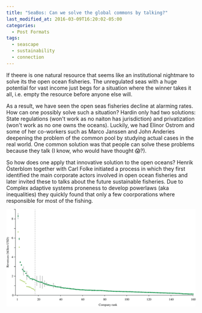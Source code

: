 ```yaml
---
title: "SeaBos: Can we solve the global commons by talking?"
last_modified_at: 2016-03-09T16:20:02-05:00
categories:
  - Post Formats
tags:
  - seascape
  - sustainability
  - connection
---
```


If theere is one natural resource that seems like an institutional nightmare to solve its the open ocean fisheries. The unregulated  seas with a huge potential for vast income just begs for a situation where the winner takes it all, i.e. empty the resource before anyone else will.

As a result, we have seen the open seas fisheries decline at alarming rates. How can one possibly solve such a situation? Hardin only had two solutions: State regulations (won't work as no naiton has jurisdiction) and privatization (won't work as no one owns the oceans). Luckily, we had Elinor Ostrom and some of her co-workers such as Marco Janssen and John Anderies deepening the problem of the common pool by studying actual cases in the real world. One common solution was that people can solve these problems because they talk (I know, who would have thought 😱?).

So how does one apply that innovative solution to the open oceans? Henrik Österblom together with Carl Folke initiated a process in which they first identified the main corporate actors involved in open ocean fisheries and later invited these to talks about the future sustainable fisheries. Due to Complex adaptive systems proneness to develop powerlaws (aka inequalities) they quickly found that only a few coorporations where responsible for most of the fishing.

![](/figures/osterblom2015PLOSoneFig1.png)
